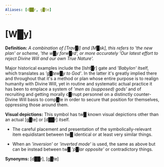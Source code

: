 ```yaml
---
Aliases: [d██r, g█te]
---
```

# **[W█y]**

**Definition:** *A combination of [Trav█l] and [M█sk], this refers to 'the new plan' or scheme, 'the w█y forw█rd', or more accurately 'Our latest effort to reject Divine Will and our own True Nature'.*

Major historical examples include the [Isht█r] gate and *'Babylon'* itself, which translates as *'g█tew█y to God'*.  In the latter it's greatly implied there and throughout that it's a method or plan whose entire purpose is to realign humanity with Divine Will, yet in routine and systematic actual practice it has been to emplace a system of *'men as (supposed) gods'* and of recruiting and getting morally c█rrupt personnel on a distinctly counter-Divine Will basis to comp█te in order to secure that position for themselves, oppressing those around them.

**Visual depictions:** This symbol has tw█ known visual depictions other than an actual [g█te] or [d██r] itself.

* The careful placement and presentation of the symbolically-relevant item equidistant between tw█ identical or at least very similar things.

* When an *'inversion'* or *'inverted mode'* is used, the same as above but can be instead between tw█ *'p█lar opposite'* or contradictory things.

**Synonyms:** [d██r], [g█te]